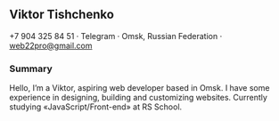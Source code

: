 ## **Viktor Tishchenko**

+7 904 325 84 51 · Telegram · Omsk, Russian Federation · web22pro@gmail.com

### Summary

Hello, I’m a Viktor, aspiring web developer based in Omsk. I have some experience in designing, building and customizing websites. Currently studying «JavaScript/Front-end» at RS School.
